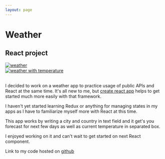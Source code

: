```yaml
---
layout: page
---
```



<h1 class="title">Weather</h1>

<h2 class="title">React project</h2>

<div class="project-portfolio-image-post">
  <a href="/img/portfolio/weather.png">
    <img src="/img/portfolio/weather.png" alt="weather" />
  </a>
</div>
<div class="project-portfolio-image-post">
  <a href="/img/portfolio/weather-with-temp.png">
    <img src="/img/portfolio/weather-with-temp.png" alt="weather with temperature" />
  </a>
</div>
<br>

I decided to work on a weather app to practice usage of public APIs and React at the same time. It's all new to me, but [create react app](https://github.com/facebookincubator/create-react-app)  helps to get started much more easily with that framework.

I haven't yet started learning Redux or anything for managing states in my apps as I have to familiarize myself more with React at this time.

This app works by writing a city and country in text field and it get's you forecast for next few days as well as current temperature in separated box.

I enjoyed working on it and can't wait to get started on next React component.


Link to my code hosted on [github](https://github.com/renopeno/react-weather-app)
